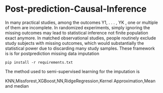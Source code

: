 # Post-prediction-Causal-Inference
In many practical studies, among the outcomes Y1, . . . , YK , one or multiple of them are
incomplete. In randomized experiments, simply ignoring the missing outcomes may lead to
statistical inference not finite population exact anymore. In matched observational studies,
people routinely exclude study subjects with missing outcomes, which would substantially
the statistical power due to discarding many study samples.
These framework is is for postprediction missing data imputation

```
pip install -r requirements.txt
```

The method used to semi-supervised learning for the imputation is 

KNN,Missforest,XGBoost,NN,RidgeRegression,Kernel Approximation,Mean and median